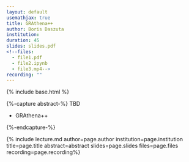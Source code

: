 ```yaml
---
layout: default
usemathjax: true
title: GRAthena++
author: Boris Daszuta
institution: 
duration: 45
slides: slides.pdf
<!--files:
  - file1.pdf
  - file2.ipynb
  - file3.mp4-->
recording: ""
---
```

{% include base.html %}

{%-capture abstract-%}
TBD

* GRAthena++


{%-endcapture-%}

{% include lecture.md author=page.author institution=page.institution title=page.title abstract=abstract slides=page.slides files=page.files recording=page.recording%}

